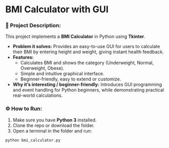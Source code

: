 # BMI Calculator with GUI

### 🧩 Project Description:
This project implements a **BMI Calculator** in Python using **Tkinter**.

- **Problem it solves:** Provides an easy-to-use GUI for users to calculate their BMI by entering height and weight, giving instant health feedback.  
- **Features:**  
  - Calculates BMI and shows the category (Underweight, Normal, Overweight, Obese).  
  - Simple and intuitive graphical interface.  
  - Beginner-friendly, easy to extend or customize.  
- **Why it’s interesting / beginner-friendly:** Introduces GUI programming and event handling for Python beginners, while demonstrating practical real-world calculations.  

### ⚙️ How to Run:
1. Make sure you have **Python 3** installed.  
2. Clone the repo or download the folder.  
3. Open a terminal in the folder and run:
```bash
python bmi_calculator.py


